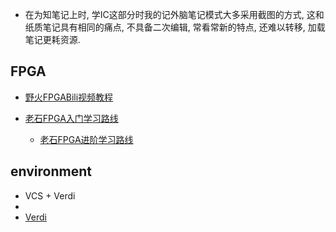 - 在为知笔记上时, 学IC这部分时我的记外脑笔记模式大多采用截图的方式, 这和纸质笔记具有相同的痛点, 不具备二次编辑, 常看常新的特点, 还难以转移, 加载笔记更耗资源.

## FPGA
- [野火FPGABili视频教程](https://www.bilibili.com/video/BV17z411i7er?p=1)

- [老石FPGA入门学习路线](https://www.bilibili.com/video/BV1aK4y1E7nc)
    - [老石FPGA进阶学习路线](https://www.bilibili.com/video/BV11y4y1i7Lv)

## environment
- VCS + Verdi
- 
- [Verdi](https://www.bilibili.com/video/BV1i4411C7KR?from=search&seid=1632626430359718515)
